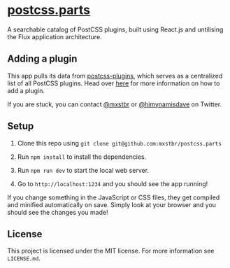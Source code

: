 # [postcss.parts](http://postcss.parts)

A searchable catalog of PostCSS plugins, built using React.js and untilising the Flux application architecture.

## Adding a plugin

This app pulls its data from [postcss-plugins](https://github.com/himynameisdave/postcss-plugins), which serves as a centralized list of all PostCSS plugins. Head over [here](https://github.com/himynameisdave/postcss-plugins#submitting-a-new-plugin) for more information on how to add a plugin.

If you are stuck, you can contact [@mxstbr](https://twitter.com/mxstbr) or [@himynamisdave](https://twitter.com/dave_lunny) on Twitter.

## Setup

1. Clone this repo using `git clone git@github.com:mxstbr/postcss.parts`

2. Run `npm install` to install the dependencies.

3. Run `npm run dev` to start the local web server.

4. Go to `http://localhost:1234` and you should see the app running!

If you change something in the JavaScript or CSS files, they get compiled and minified automatically on save. Simply look at your browser and you should see the changes you made!

## License

This project is licensed under the MIT license. For more information see `LICENSE.md`.